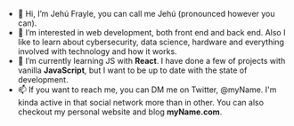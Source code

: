 - 👋 Hi, I’m Jehú Frayle, you can call me Jehú (pronounced however you can).
- 👀 I’m interested in web development, both front end and back end. Also I like to learn about cybersecurity, data science, hardware and everything involved with technology and how it works.
- 🌱 I’m currently learning JS with **React**. I have done a few of projects with vanilla **JavaScript**, but I want to be up to date with the state of development.
- 📫 If you want to reach me, you can DM me on Twitter, @myName. I'm kinda active in that social network more than in other. You can also checkout my personal website and blog **myName.com**.
